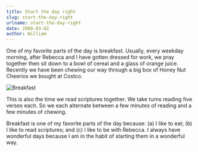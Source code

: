 ```yaml
---
title: Start the day right
slug: start-the-day-right
urlname: start-the-day-right
date: 2008-03-02
author: William
---
```

One of my favorite parts of the day is breakfast. Usually, every weekday
morning, after Rebecca and I have gotten dressed for work, we pray together then
sit down to a bowl of cereal and a glass of orange juice. Recently we have been
chewing our way through a big box of Honey Nut Cheerios we bought at Costco.

<img src="{static}/images/2008-02-29-breakfast.jpg" alt="Breakfast" class="img-fluid" />

This is also the time we read scriptures together. We take turns reading five
verses each. So we each alternate between a few minutes of reading and a few
minutes of chewing.

Breakfast is one of my favorite parts of the day because: (a) I like to eat; (b)
I like to read scriptures; and (c) I like to be with Rebecca. I always have
wonderful days because I am in the habit of starting them in a wonderful way.
